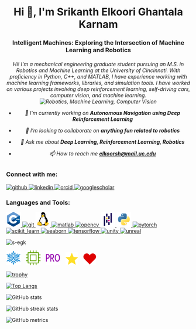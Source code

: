 <h1 align="center">Hi 👋, I'm Srikanth Elkoori Ghantala Karnam</h1>
<h3 align="center">Intelligent Machines: Exploring the Intersection of Machine Learning and Robotics</h3>

<h6 align="center">Hi! I'm a mechanical engineering graduate student pursuing an M.S. in Robotics and Machine Learning at the University of Cincinnati. With proficiency in Python, C++, and MATLAB, I have experience working with machine learning frameworks, libraries, and simulation tools. I have worked on various projects involving deep reinforcement learning, self-driving cars, computer vision, and machine learning. </h6.

![Robotics, Machine Learning, Computer Vision](https://static1.squarespace.com/static/5b2d76525cfd790c4a218093/t/607b4366300cc60f863a756d/1618690924185/Control_Map_ver5.png)

- 🔭 I’m currently working on **Autonomous Navigation using Deep Reinforcement Learning**

- 👯 I’m looking to collaborate on **anything fun related to robotics**

- 💬 Ask me about **Deep Learning, Reinforcement Learning, Robotics**

- 📫 How to reach me **elkoorsh@mail.uc.edu**

<h3 align="left">Connect with me:</h3>
<p align="left">
  <a href="https://github.com/S-EGK" target="_blank" rel="noreferrer"> <img src="https://upload.wikimedia.org/wikipedia/commons/9/91/Octicons-mark-github.svg" alt="github" width="40" height="40"/> </a>
  <a href="https://www.linkedin.com/in/srikanthegk/" target="_blank" rel="noreferrer"> <img src="https://raw.githubusercontent.com/rahuldkjain/github-profile-readme-generator/master/src/images/icons/Social/linked-in-alt.svg" alt="linkedin" width="40" height="40"/> </a>
  <a href="https://orcid.org/my-orcid?orcid=0000-0002-1354-7836" target="_blank" rel="noreferrer"> <img src="https://upload.wikimedia.org/wikipedia/commons/0/06/ORCID_iD.svg" alt="orcid" width="40" height="40"/> </a>
  <a href="https://scholar.google.com/citations?user=eTqg_A0AAAAJ&hl=en" target="_blank" rel="noreferrer"> <img src="https://upload.wikimedia.org/wikipedia/commons/c/c7/Google_Scholar_logo.svg" alt="googlescholar" width="40" height="40"/> </a>
</p>

<h3 align="left">Languages and Tools:</h3>
<p align="left"> <a href="https://www.w3schools.com/cpp/" target="_blank" rel="noreferrer"> <img src="https://raw.githubusercontent.com/devicons/devicon/master/icons/cplusplus/cplusplus-original.svg" alt="cplusplus" width="40" height="40"/> </a> <a href="https://git-scm.com/" target="_blank" rel="noreferrer"> <img src="https://www.vectorlogo.zone/logos/git-scm/git-scm-icon.svg" alt="git" width="40" height="40"/> </a> <a href="https://www.linux.org/" target="_blank" rel="noreferrer"> <img src="https://raw.githubusercontent.com/devicons/devicon/master/icons/linux/linux-original.svg" alt="linux" width="40" height="40"/> </a> <a href="https://www.mathworks.com/" target="_blank" rel="noreferrer"> <img src="https://upload.wikimedia.org/wikipedia/commons/2/21/Matlab_Logo.png" alt="matlab" width="40" height="40"/> </a> <a href="https://opencv.org/" target="_blank" rel="noreferrer"> <img src="https://www.vectorlogo.zone/logos/opencv/opencv-icon.svg" alt="opencv" width="40" height="40"/> </a> <a href="https://pandas.pydata.org/" target="_blank" rel="noreferrer"> <img src="https://raw.githubusercontent.com/devicons/devicon/2ae2a900d2f041da66e950e4d48052658d850630/icons/pandas/pandas-original.svg" alt="pandas" width="40" height="40"/> </a> <a href="https://www.python.org" target="_blank" rel="noreferrer"> <img src="https://raw.githubusercontent.com/devicons/devicon/master/icons/python/python-original.svg" alt="python" width="40" height="40"/> </a> <a href="https://pytorch.org/" target="_blank" rel="noreferrer"> <img src="https://www.vectorlogo.zone/logos/pytorch/pytorch-icon.svg" alt="pytorch" width="40" height="40"/> </a> <a href="https://scikit-learn.org/" target="_blank" rel="noreferrer"> <img src="https://upload.wikimedia.org/wikipedia/commons/0/05/Scikit_learn_logo_small.svg" alt="scikit_learn" width="40" height="40"/> </a> <a href="https://seaborn.pydata.org/" target="_blank" rel="noreferrer"> <img src="https://seaborn.pydata.org/_images/logo-mark-lightbg.svg" alt="seaborn" width="40" height="40"/> </a> <a href="https://www.tensorflow.org" target="_blank" rel="noreferrer"> <img src="https://www.vectorlogo.zone/logos/tensorflow/tensorflow-icon.svg" alt="tensorflow" width="40" height="40"/> </a> <a href="https://unity.com/" target="_blank" rel="noreferrer"> <img src="https://www.vectorlogo.zone/logos/unity3d/unity3d-icon.svg" alt="unity" width="40" height="40"/> </a> <a href="https://unrealengine.com/" target="_blank" rel="noreferrer"> <img src="https://raw.githubusercontent.com/kenangundogan/fontisto/036b7eca71aab1bef8e6a0518f7329f13ed62f6b/icons/svg/brand/unreal-engine.svg" alt="unreal" width="40" height="40"/> </a> </p>

<p align="left"> <img src="https://komarev.com/ghpvc/?username=s-egk&label=Profile%20views&color=0e75b6&style=flat" alt="s-egk" /> </p>

<a href='https://archiveprogram.github.com/'><img src='https://raw.githubusercontent.com/acervenky/animated-github-badges/master/assets/acbadge.gif' width='40' height='40'></a> <a href='https://docs.github.com/en/developers'><img src='https://raw.githubusercontent.com/acervenky/animated-github-badges/master/assets/devbadge.gif' width='40' height='40'></a> <a href='https://github.com/pricing'><img src='https://raw.githubusercontent.com/acervenky/animated-github-badges/master/assets/pro.gif' width='40' height='40'></a> <a href='https://stars.github.com/'><img src='https://raw.githubusercontent.com/acervenky/animated-github-badges/master/assets/starbadge.gif' width='35' height='35'></a> <a href='https://docs.github.com/en/github/supporting-the-open-source-community-with-github-sponsors'><img src='https://raw.githubusercontent.com/acervenky/animated-github-badges/master/assets/sponsorbadge.gif' width='35' height='35'></a> 

[![trophy](https://github-profile-trophy.vercel.app/?username=S-EGK)](https://github.com/ryo-ma/github-profile-trophy)

[![Top Langs](https://github-readme-stats.vercel.app/api/top-langs/?username=S-EGK)](https://github.com/anuraghazra/github-readme-stats)

![GitHub stats](https://github-readme-stats.vercel.app/api?username=S-EGK&show_icons=true&count_private=true)  

![GitHub streak stats](https://streak-stats.demolab.com/?user=S-EGK)  

![GitHub metrics](https://metrics.lecoq.io/S-EGK)  
